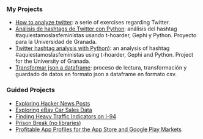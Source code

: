 ### My Projects
* [How to analyze twitter](https://github.com/estrohacker/como-analizar-twitter): a serie of exercises regarding Twitter.
* [Análisis de hashtags de Twitter con Python](My%20Projects/An%C3%A1lisis%20de%20hashtags%20de%20Twitter%20con%20Python.ipynb): análisis del hashtag #aquiestamoslasfeministas usando t-hoarder, Gephi y Python. Proyecto para la Universidad de Granada.
* [Twitter hashtag analysis with Python](My%20Projects/Transformar%20json%20a%20dataframe.ipynb)): an analysis of hashtag #aquiestamoslasfeministas using t-hoarder, Gephi and Python. Project for the University of Granada.
* [Transformar json a dataframe](My%20Projects/Twitter%20hashtag%20analysis%20with%20Python.ipynb): proceso de lectura, transformación y guardado de datos en formato json a dataframe en formato csv.

 ### Guided Projects
* [Exploring Hacker News Posts](Guided%20Projects/Exploring%20Hacker%20News%20Posts.ipynb)
* [Exploring eBay Car Sales Data](Guided%20Projects/Exploring%20eBay%20Car%20Sales%20Data.ipynb)
* [Finding Heavy Traffic Indicators on I-94](Guided%20Projects/Finding%20Heavy%20Traffic%20Indicators%20on%20I-94.ipynb)
* [Prison Break (no libraries)](Guided%20Projects/Prison%20Break%20(no%20libraries).ipynb)
* [Profitable App Profiles for the App Store and Google Play Markets](Guided%20Projects/Profitable%20App%20Profiles%20for%20the%20App%20Store%20and%20Google%20Play%20Markets.ipynb)
